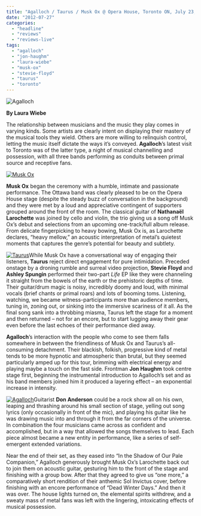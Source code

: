 ```yaml
---
title: "Agalloch / Taurus / Musk Ox @ Opera House, Toronto ON, July 23, 2012"
date: "2012-07-27"
categories: 
  - "headline"
  - "reviews"
  - "reviews-live"
tags: 
  - "agalloch"
  - "jon-haughm"
  - "laura-wiebe"
  - "musk-ox"
  - "stevie-floyd"
  - "taurus"
  - "toronto"
---
```


![Agalloch](http://www.hellbound.ca/wp-content/uploads/2011/03/IMG_5835-Edit-595x396.jpg "Agalloch")

**By Laura Wiebe**

The relationship between musicians and the music they play comes in varying kinds. Some artists are clearly intent on displaying their mastery of the musical tools they wield. Others are more willing to relinquish control, letting the music itself dictate the ways it’s conveyed. **Agalloch**’s latest visit to Toronto was of the latter type, a night of musical channelling and possession, with all three bands performing as conduits between primal source and receptive fans.

[![Musk Ox](http://www.hellbound.ca/wp-content/uploads/2012/07/muskox-182x182.jpg "Musk Ox")](http://www.hellbound.ca/wp-content/uploads/2012/07/muskox.jpg)

**Musk Ox** began the ceremony with a humble, intimate and passionate performance. The Ottawa band was clearly pleased to be on the Opera House stage (despite the steady buzz of conversation in the background) and they were met by a loud and appreciative contingent of supporters grouped around the front of the room. The classical guitar of **Nathanaël Larochette** was joined by cello and violin, the trio giving us a song off Musk Ox’s debut and selections from an upcoming one-track/full album release. From delicate fingerpicking to heavy bowing, Musk Ox is, as Larochette declares, “heavy mellow,” an acoustic interpretation of metal’s quietest moments that captures the genre’s potential for beauty and subtlety.

[![Taurus](http://www.hellbound.ca/wp-content/uploads/2012/07/taurus-182x182.jpg "Taurus")](http://www.hellbound.ca/wp-content/uploads/2012/07/taurus.jpg)While Musk Ox have a conversational way of engaging their listeners, **Taurus** reject direct engagement for pure intimidation. Preceded onstage by a droning rumble and surreal video projection, **Stevie Floyd** and **Ashley Spungin** performed their two-part _Life_ EP like they were channeling it straight from the bowels of the earth or the prehistoric depths of time. Their guitar/drum magic is noisy, incredibly doomy and loud, with minimal vocals (brief chants or primal roars) and lots of booming toms. Listening, watching, we became witness-participants more than audience members, tuning in, zoning out, or sinking into the immersive scariness of it all. As the final song sank into a throbbing miasma, Taurus left the stage for a moment and then returned – not for an encore, but to start lugging away their gear even before the last echoes of their performance died away.

**Agalloch**’s interaction with the people who come to see them falls somewhere in between the friendliness of Musk Ox and Taurus’s all-consuming detachment. Their blackish, folkish, progressive kind of metal tends to be more hypnotic and atmospheric than brutal, but they seemed particularly amped up for this tour, brimming with electrical energy and playing maybe a touch on the fast side. Frontman **Jon Haughm** took centre stage first, beginning the instrumental introduction to Agalloch’s set and as his band members joined him it produced a layering effect – an exponential increase in intensity.

[![](http://www.hellbound.ca/wp-content/uploads/2012/07/agalloch-182x182.jpg "Agalloch")](http://www.hellbound.ca/wp-content/uploads/2012/07/agalloch.jpg)Guitarist **Don Anderson** could be a rock show all on his own, leaping and thrashing around his small section of stage, yelling out song lyrics (only occasionally in front of the mic), and playing his guitar like he was drawing music into and through it from the far corners of the universe. In combination the four musicians came across as confident and accomplished, but in a way that allowed the songs themselves to lead. Each piece almost became a new entity in performance, like a series of self-emergent extended variations.

Near the end of their set, as they eased into “In the Shadow of Our Pale Companion,” Agalloch generously brought Musk Ox’s Larochette back out to join them on acoustic guitar, gesturing him to the front of the stage and finishing with a group bow. After that they agreed to give us “one more,” a comparatively short rendition of their anthemic Sol Invictus cover, before finishing with an encore performance of “Dead Winter Days.” And then it was over. The house lights turned on, the elemental spirits withdrew, and a sweaty mass of metal fans was left with the lingering, intoxicating effects of musical possession.
